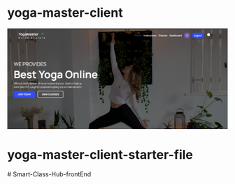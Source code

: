 # yoga-master-client
![](/src/assets/github-cover.png)
# yoga-master-client-starter-file
#   S m a r t - C l a s s - H u b - f r o n t E n d 
 
 
